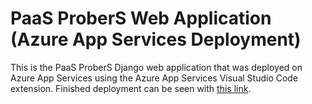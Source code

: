 # PaaS ProberS Web Application (Azure App Services Deployment)
This is the PaaS ProberS Django web application that was deployed on Azure App Services using the Azure App Services Visual Studio Code extension. Finished deployment can be seen with [this link](https://test-web-app-azure.azurewebsites.net/).